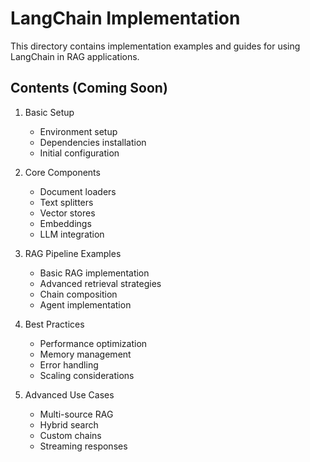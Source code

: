 # LangChain Implementation

This directory contains implementation examples and guides for using LangChain in RAG applications.

## Contents (Coming Soon)

1. Basic Setup
   - Environment setup
   - Dependencies installation
   - Initial configuration

2. Core Components
   - Document loaders
   - Text splitters
   - Vector stores
   - Embeddings
   - LLM integration

3. RAG Pipeline Examples
   - Basic RAG implementation
   - Advanced retrieval strategies
   - Chain composition
   - Agent implementation

4. Best Practices
   - Performance optimization
   - Memory management
   - Error handling
   - Scaling considerations

5. Advanced Use Cases
   - Multi-source RAG
   - Hybrid search
   - Custom chains
   - Streaming responses
